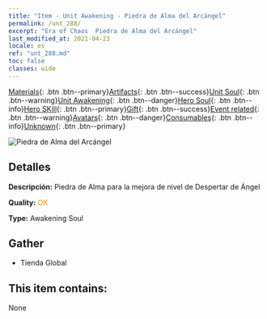 ```yaml
---
title: "Item - Unit Awakening - Piedra de Alma del Arcángel"
permalink: /unt_288/
excerpt: "Era of Chaos  Piedra de Alma del Arcángel"
last_modified_at: 2021-04-23
locale: es
ref: "unt_288.md"
toc: false
classes: wide
---
```

 [Materials](/ItemsES/){: .btn .btn--primary}[Artifacts](/ItemsES/Artifacts/){: .btn .btn--success}[Unit Soul](/ItemsES/UnitSoul/){: .btn .btn--warning}[Unit Awakening](/ItemsES/UnitAwakening/){: .btn .btn--danger}[Hero Soul](/ItemsES/HeroSoul/){: .btn .btn--info}[Hero SKill](/ItemsES/HeroSkill/){: .btn .btn--primary}[Gift](/ItemsES/Gift/){: .btn .btn--success}[Event related](/ItemsES/Events/){: .btn .btn--warning}[Avatars](/ItemsES/Avatars/){: .btn .btn--danger}[Consumables](/ItemsES/Consumables/){: .btn .btn--info}[Unknown](/ItemsES/Unknown/){: .btn .btn--primary}

 ![Piedra de Alma del Arcángel](/images/u/tia_datianshi.jpg)

## Detalles
 **Descripción:** Piedra de Alma para la mejora de nivel de Despertar de Ángel

 **Quality:** <span style="color: #FF8C00">OK</span>

 **Type:** Awakening Soul

## Gather

*    Tienda Global 

## This item contains:

  None

